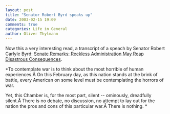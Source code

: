 ```yaml
---
layout: post
title: "Senator Robert Byrd speaks up"
date: 2003-02-15 19:09
comments: true
categories: Life in General
author: Oliver Thylmann
---
```



Now this a very interesting read, a transcript of a speach by Senator Robert Carlyle Byrd: [Senate Remarks: Reckless Administration May Reap Disastrous Consequences](http://byrd.senate.gov/byrd_newsroom/byrd_news_feb/news_2003_february/news_2003_february_9.html).

*To contemplate war is to think about the most horrible of human experiences.Â  On this February day, as this nation stands at the brink                              of battle, every American on some level must be contemplating the horrors of war. 

Yet, this Chamber is, for the most part, silent -- ominously, dreadfully silent.Â  There is no debate, no discussion, no attempt to lay out for the nation the pros and cons of this particular war.Â  There is nothing. *

